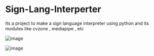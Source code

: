 # Sign-Lang-Interperter
Its a project to make a sign language interpreter using python and its modules like cvzone , mediapipe , etc


![image](https://github.com/Bit-Mik/Sign-Lang-Interperter/assets/137400812/0d6fbc0f-4a9c-4af8-a845-74935930a43b)

![image](https://github.com/Bit-Mik/Sign-Lang-Interperter/assets/137400812/0bb54d7c-6a55-4e44-8dd4-96d7250e27a2)
